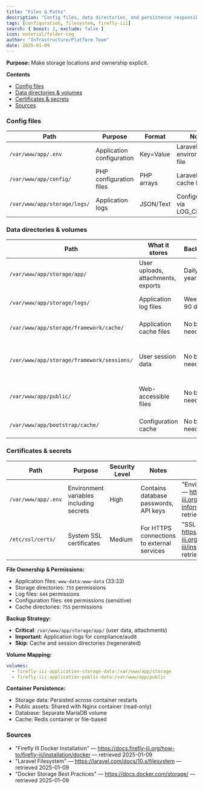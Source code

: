 ```yaml
---
title: "Files & Paths"
description: "Config files, data directories, and persistence responsibilities."
tags: [configuration, filesystem, firefly-iii]
search: { boost: 3, exclude: false }
icon: material/folder-cog
author: "Infrastructure/Platform Team"
date: 2025-01-09
---
```


**Purpose:** Make storage locations and ownership explicit.

**Contents**
- [Config files](#config-files)
- [Data directories & volumes](#data-directories--volumes)
- [Certificates & secrets](#certificates--secrets)
- [Sources](#sources)

### Config files

| Path | Purpose | Format | Notes | Source |
|------|---------|--------|-------|--------|
| `/var/www/app/.env` | Application configuration | Key=Value | Laravel environment file | "Configuration" — https://docs.firefly-iii.org/how-to/firefly-iii/installation/docker — retrieved 2025-01-09 |
| `/var/www/app/config/` | PHP configuration files | PHP arrays | Laravel config cache location | "Laravel Configuration" — https://laravel.com/docs/10.x/configuration — retrieved 2025-01-09 |
| `/var/www/app/storage/logs/` | Application logs | JSON/Text | Configurable via LOG_CHANNEL | "Logging" — https://docs.firefly-iii.org/explanation/more-information/logs — retrieved 2025-01-09 |

### Data directories & volumes

| Path | What it stores | Backup/Retention | Notes | Source |
|------|-----------------|------------------|-------|--------|
| `/var/www/app/storage/app/` | User uploads, attachments, exports | Daily backup, 7 year retention | Financial document storage | "File Storage" — https://docs.firefly-iii.org/how-to/firefly-iii/features/attachments — retrieved 2025-01-09 |
| `/var/www/app/storage/logs/` | Application log files | Weekly rotation, 90 day retention | Debug and audit information | "Logging" — https://docs.firefly-iii.org/explanation/more-information/logs — retrieved 2025-01-09 |
| `/var/www/app/storage/framework/cache/` | Application cache files | No backup needed | Temporary performance data | "Caching" — https://laravel.com/docs/10.x/cache — retrieved 2025-01-09 |
| `/var/www/app/storage/framework/sessions/` | User session data | No backup needed | Temporary session storage (when using file driver) | "Sessions" — https://laravel.com/docs/10.x/session — retrieved 2025-01-09 |
| `/var/www/app/public/` | Web-accessible files | No backup needed | Static assets and compiled frontend | "Public Assets" — https://docs.firefly-iii.org/explanation/more-information/architecture — retrieved 2025-01-09 |
| `/var/www/app/bootstrap/cache/` | Configuration cache | No backup needed | Laravel optimization cache | "Optimization" — https://laravel.com/docs/10.x/deployment — retrieved 2025-01-09 |

### Certificates & secrets

| Path | Purpose | Security Level | Notes | Source |
|------|---------|---------------|-------|--------|
| `/var/www/app/.env` | Environment variables including secrets | High | Contains database passwords, API keys | "Environment Security" — https://docs.firefly-iii.org/explanation/more-information/security — retrieved 2025-01-09 |
| `/etc/ssl/certs/` | System SSL certificates | Medium | For HTTPS connections to external services | "SSL Configuration" — https://docs.firefly-iii.org/how-to/firefly-iii/installation/docker — retrieved 2025-01-09 |

**File Ownership & Permissions:**
- Application files: `www-data:www-data` (33:33)
- Storage directories: `755` permissions
- Log files: `644` permissions  
- Configuration files: `600` permissions (sensitive)
- Cache directories: `755` permissions

**Backup Strategy:**
- **Critical**: `/var/www/app/storage/app/` (user data, attachments)
- **Important**: Application logs for compliance/audit
- **Skip**: Cache and session directories (regenerated)

**Volume Mapping:**
```yaml
volumes:
  - firefly-iii-application-storage-data:/var/www/app/storage
  - firefly-iii-application-public-data:/var/www/app/public
```

**Container Persistence:**
- Storage data: Persisted across container restarts
- Public assets: Shared with Nginx container (read-only)
- Database: Separate MariaDB volume
- Cache: Redis container or file-based

### Sources
- "Firefly III Docker Installation" — https://docs.firefly-iii.org/how-to/firefly-iii/installation/docker — retrieved 2025-01-09
- "Laravel Filesystem" — https://laravel.com/docs/10.x/filesystem — retrieved 2025-01-09
- "Docker Storage Best Practices" — https://docs.docker.com/storage/ — retrieved 2025-01-09

<!-- ai-docs-metadata
{"last_audit":"2025-01-09","fingerprints":{"sources":{"https://docs.firefly-iii.org/how-to/firefly-iii/installation/docker":"sha256:pending","https://laravel.com/docs/10.x/filesystem":"sha256:pending","https://docs.docker.com/storage/":"sha256:pending"},"sections":{"volumes":"sha256:pending"}}}
-->